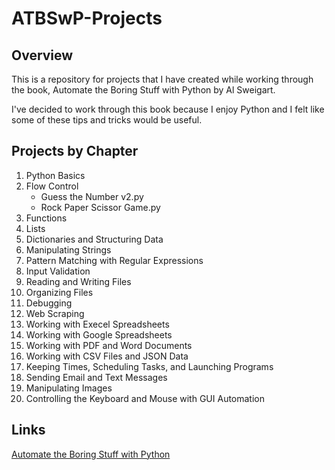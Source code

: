 # ATBSwP-Projects
## Overview
This is a repository for projects that I have created while working through the book, Automate the Boring Stuff with Python by Al Sweigart.

I've decided to work through this book because I enjoy Python and I felt like some of these tips and tricks would be useful.

## Projects by Chapter
1. Python Basics
2. Flow Control
    * Guess the Number v2.py
    * Rock Paper Scissor Game.py
3. Functions
4. Lists
5. Dictionaries and Structuring Data
6. Manipulating Strings
7. Pattern Matching with Regular Expressions
8. Input Validation
9. Reading and Writing Files
10. Organizing Files
11. Debugging
12. Web Scraping
13. Working with Execel Spreadsheets
14. Working with Google Spreadsheets
15. Working with PDF and Word Documents
16. Working with CSV Files and JSON Data
17. Keeping Times, Scheduling Tasks, and Launching Programs
18. Sending Email and Text Messages 
19. Manipulating Images
20. Controlling the Keyboard and Mouse with GUI Automation
## Links
[Automate the Boring Stuff with Python](https://automatetheboringstuff.com/)
